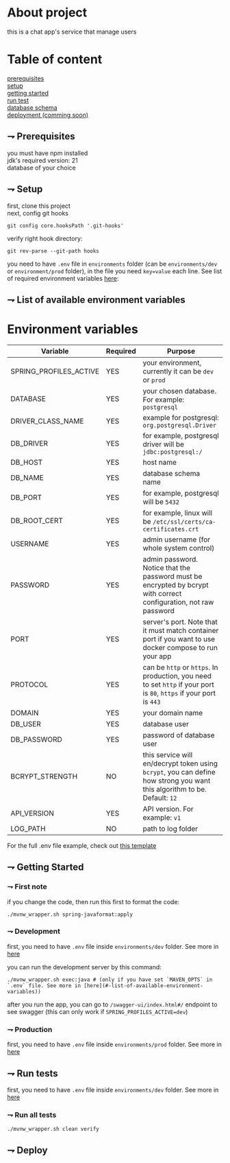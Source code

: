 # About project

this is a chat app's service that manage users

# Table of content

[prerequisites](#-prerequisites)<br>
[setup](#-setup)<br>
[getting started](#-getting-started)<br>
[run test](#-run-test)<br>
[database schema](#-database-schema)<br>
[deployment (comming soon)](#-deploy)<br>

## ⇁ Prerequisites

you must have npm installed<br>
jdk's required version: 21<br>
database of your choice<br>

## ⇁ Setup

first, clone this project<br>
next, config git hooks<br>

```shell
git config core.hooksPath '.git-hooks'
```

verify right hook directory:

```shell
git rev-parse --git-path hooks
```

you need to have `.env` file in `environments` folder (can
be `environments/dev` or `environment/prod` folder), in the file you
need `key=value` each line. See list of required environment
variables [here](#-list-of-available-environment-variables):<br>

## ⇁ List of available environment variables

# Environment variables

| Variable               | Required | Purpose                                                                                                                   |
| ---------------------- | -------- | ------------------------------------------------------------------------------------------------------------------------- |
| SPRING_PROFILES_ACTIVE | YES      | your environment, currently it can be `dev` or `prod`                                                                     |
| DATABASE               | YES      | your chosen database. For example: `postgresql`                                                                           |
| DRIVER_CLASS_NAME      | YES      | example for postgresql: `org.postgresql.Driver`                                                                           |
| DB_DRIVER              | YES      | for example, postgresql driver will be `jdbc:postgresql:/`                                                                |
| DB_HOST                | YES      | host name                                                                                                                 |
| DB_NAME                | YES      | database schema name                                                                                                      |
| DB_PORT                | YES      | for example, postgresql will be `5432`                                                                                    |
| DB_ROOT_CERT           | YES      | for example, linux will be `/etc/ssl/certs/ca-certificates.crt`                                                           |
| USERNAME               | YES      | admin username (for whole system control)                                                                                 |
| PASSWORD               | YES      | admin password. Notice that the password must be encrypted by bcrypt with correct configuration, not raw password         |
| PORT                   | YES      | server's port. Note that it must match container port if you want to use docker compose to run your app                   |
| PROTOCOL               | YES      | can be `http` or `https`. In production, you need to set `http` if your port is `80`, `https` if your port is `443`       |
| DOMAIN                 | YES      | your domain name                                                                                                          |
| DB_USER                | YES      | database user                                                                                                             |
| DB_PASSWORD            | YES      | password of database user                                                                                                 |
| BCRYPT_STRENGTH        | NO       | this service will en/decrypt token using `bcrypt`, you can define how strong you want this algorithm to be. Default: `12` |
| API_VERSION            | YES      | API version. For example: `v1`                                                                                            |
| LOG_PATH               | NO       | path to log folder                                                                                                        |

For the full .env file example, check
out [this template](./templates/.env.template)

## ⇁ Getting Started

### ⇁ First note

if you change the code, then run this first to format the code:

```shell
./mvnw_wrapper.sh spring-javaformat:apply
```

### ⇁ Development

first, you need to have `.env` file inside `environments/dev` folder. See more
in [here](#-list-of-available-environment-variables)<br>

you can run the development server by this command:

```shell
./mvnw_wrapper.sh exec:java # (only if you have set `MAVEN_OPTS` in `.env` file. See more in [here](#-list-of-available-environment-variables))
```

after you run the app, you can go to `/swagger-ui/index.html#/` endpoint to see
swagger (this can only work if `SPRING_PROFILES_ACTIVE=dev`)

### ⇁ Production

first, you need to have `.env` file inside `environments/prod` folder. See more
in [here](#-list-of-available-environment-variables)<br>

## ⇁ Run tests

first, you need to have `.env` file inside `environments/dev` folder. See more
in [here](#-list-of-available-environment-variables)<br>

### ⇁ Run all tests

```shell
./mvnw_wrapper.sh clean verify
```

## ⇁ Deploy
